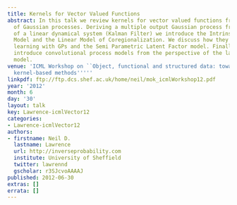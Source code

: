 ```yaml
---
title: Kernels for Vector Valued Functions
abstract: In this talk we review kernels for vector valued functions from the perspective
  of Gaussian processes. Deriving a multiple output Gaussian process from the perspective
  of a linear dynamical system (Kalman Filter) we introduce the Intrinsic Coregionalization
  Model and the Linear Model of Coregionalization. We discuss how they relate to multi-task
  learning with GPs and the Semi Parametric Latent Factor model. Finally, we will
  introduce convolutional process models from the perspective of the latent force
  model.
venue: 'ICML Workshop on ``Object, functional and structured data: towards next generation
  kernel-based methods'''''
linkpdf: ftp://ftp.dcs.shef.ac.uk/home/neil/mok_icmlWorkshop12.pdf
year: '2012'
month: 6
day: '30'
layout: talk
key: Lawrence-icmlVector12
categories:
- Lawrence-icmlVector12
authors:
- firstname: Neil D.
  lastname: Lawrence
  url: http://inverseprobability.com
  institute: University of Sheffield
  twitter: lawrennd
  gscholar: r3SJcvoAAAAJ
published: 2012-06-30
extras: []
errata: []
---
```

